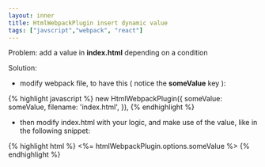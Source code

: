 ```yaml
---
layout: inner
title: HtmlWebpackPlugin insert dynamic value
tags: ["javscript","webpack", "react"]
---
```

Problem: add a value in <b>index.html</b> depending on a condition

Solution:

* modify webpack file, to have this ( notice the <b>someValue</b> key ):

{% highlight javascript %}
new HtmlWebpackPlugin({
      someValue: someValue,
      filename: 'index.html',
    }),
{% endhighlight %}

* then modify index.html with your logic, and make use of the value, like in the following snippet:

{% highlight html %}
<%=  htmlWebpackPlugin.options.someValue %>
{% endhighlight %}
